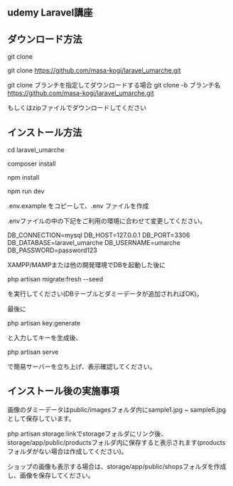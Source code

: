 ## udemy Laravel講座

## ダウンロード方法

git clone

git clone https://github.com/masa-kogi/laravel_umarche.git

git clone ブランチを指定してダウンロードする場合
git clone -b ブランチ名 https://github.com/masa-kogi/laravel_umarche.git

もしくはzipファイルでダウンロードしてください

## インストール方法

cd laravel_umarche

composer install

npm install

npm run dev

.env.example をコピーして、.env ファイルを作成

.envファイルの中の下記をご利用の環境に合わせて変更してください。

DB_CONNECTION=mysql
DB_HOST=127.0.0.1
DB_PORT=3306
DB_DATABASE=laravel_umarche
DB_USERNAME=umarche
DB_PASSWORD=password123

XAMPP/MAMPまたは他の開発環境でDBを起動した後に

php artisan migrate:fresh --seed

を実行してください(DBテーブルとダミーデータが追加されればOK)。

最後に

php artisan key:generate

と入力してキーを生成後、

php artisan serve

で簡易サーバーを立ち上げ、表示確認してください。


## インストール後の実施事項

画像のダミーデータはpublic/imagesフォルダ内にsample1.jpg ~ sample6.jpgとして保存しています。

php artisan storage:linkでstorageフォルダにリンク後、storage/app/public/productsフォルダ内に保存すると表示されます(productsフォルダがない場合は作成してください)。

ショップの画像も表示する場合は、storage/app/public/shopsフォルダを作成し、画像を保存してください。
